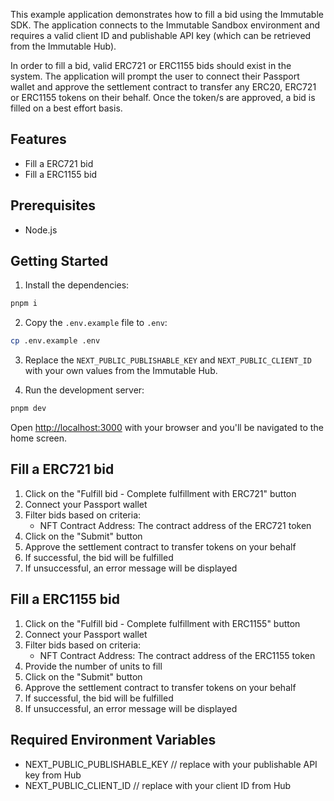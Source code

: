 This example application demonstrates how to fill a bid using the Immutable SDK. The application connects to the Immutable Sandbox environment and requires a valid client ID and publishable API key (which can be retrieved from the Immutable Hub).

In order to fill a bid, valid ERC721 or ERC1155 bids should exist in the system. The application will prompt the user to connect their Passport wallet and approve the settlement contract to transfer any ERC20, ERC721 or ERC1155 tokens on their behalf. Once the token/s are approved, a bid is filled on a best effort basis.

## Features
- Fill a ERC721 bid
- Fill a ERC1155 bid

## Prerequisites
- Node.js

## Getting Started
1. Install the dependencies:

```bash
pnpm i
```

2. Copy the `.env.example` file to `.env`:

```bash
cp .env.example .env
```

3. Replace the `NEXT_PUBLIC_PUBLISHABLE_KEY` and `NEXT_PUBLIC_CLIENT_ID` with your own values from the Immutable Hub.


4. Run the development server:

```bash
pnpm dev
```

Open [http://localhost:3000](http://localhost:3000) with your browser and you'll be navigated to the home screen.

## Fill a ERC721 bid
1. Click on the "Fulfill bid - Complete fulfillment with ERC721" button
2. Connect your Passport wallet
3. Filter bids based on criteria:
   - NFT Contract Address: The contract address of the ERC721 token
4. Click on the "Submit" button
5. Approve the settlement contract to transfer tokens on your behalf
6. If successful, the bid will be fulfilled
7. If unsuccessful, an error message will be displayed

## Fill a ERC1155 bid
1. Click on the "Fulfill bid - Complete fulfillment with ERC1155" button
2. Connect your Passport wallet
3. Filter bids based on criteria:
   - NFT Contract Address: The contract address of the ERC1155 token
4. Provide the number of units to fill
5. Click on the "Submit" button
6. Approve the settlement contract to transfer tokens on your behalf
7. If successful, the bid will be fulfilled
8. If unsuccessful, an error message will be displayed

## Required Environment Variables

- NEXT_PUBLIC_PUBLISHABLE_KEY // replace with your publishable API key from Hub
- NEXT_PUBLIC_CLIENT_ID // replace with your client ID from Hub
